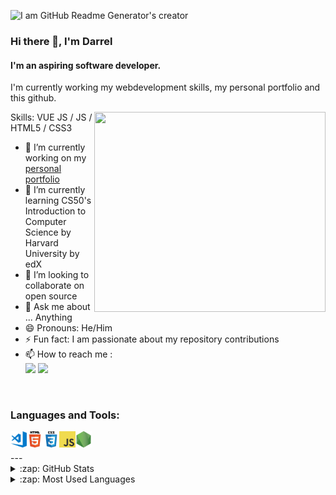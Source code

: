 ![I am GitHub Readme Generator's creator](https://pbs.twimg.com/profile_banners/1698096276/1620509782/1500x500)

### Hi there 👋, I'm Darrel
#### I'm an aspiring software developer.

I'm currently working my webdevelopment skills, my personal portfolio and this github.

<img align="right" width="370" height="320" src="https://i.pinimg.com/originals/47/f0/34/47f0342cec72b800463bf003eac1257e.gif">

Skills: VUE JS / JS / HTML5 / CSS3

- 🔭  I’m currently working on my [personal portfolio](https://dtoledo.netlify.app/)
- 🌱  I’m currently learning CS50's Introduction to Computer Science by Harvard University by edX
- 👯  I’m looking to collaborate on open source
- 💬  Ask me about ... Anything
- 😄  Pronouns: He/Him
- ⚡   Fun fact: I am passionate about my repository contributions
- 📫  How to reach me :
<br />[<img src="https://img.shields.io/badge/LinkedIn-0077B5?style=for-the-badge&logo=linkedin&logoColor=white" />](https://www.linkedin.com/in/darreltoledo/) [<img src="https://img.shields.io/badge/Twitter-1DA1F2?style=for-the-badge&logo=twitter&logoColor=white" />](https://twitter.com/cadetCoder)

<br />

### Languages and Tools:

<img align="left" alt="Visual Studio Code" width="26px" src="https://raw.githubusercontent.com/github/explore/80688e429a7d4ef2fca1e82350fe8e3517d3494d/topics/visual-studio-code/visual-studio-code.png" />
<img align="left" alt="HTML5" width="26px" src="https://raw.githubusercontent.com/github/explore/80688e429a7d4ef2fca1e82350fe8e3517d3494d/topics/html/html.png" />
<img align="left" alt="CSS3" width="26px" src="https://raw.githubusercontent.com/github/explore/80688e429a7d4ef2fca1e82350fe8e3517d3494d/topics/css/css.png" />
<img align="left" alt="JavaScript" width="26px" src="https://raw.githubusercontent.com/github/explore/80688e429a7d4ef2fca1e82350fe8e3517d3494d/topics/javascript/javascript.png" />
<img align="left" alt="Node.js" width="26px" src="https://raw.githubusercontent.com/github/explore/80688e429a7d4ef2fca1e82350fe8e3517d3494d/topics/nodejs/nodejs.png" />

<br />
<br />
---

<details>
  <summary>:zap: GitHub Stats</summary>

  <img align="left" alt="Darrel's GitHub Stats" src="https://github-readme-stats.vercel.app/api?username=cadetcoder&show_icons=true&hide_border=true" />

</details>

<details>
  <summary>:zap: Most Used Languages</summary>

<img align="left" alt="Darrel's GitHub Top Languages" src="https://github-readme-stats.vercel.app/api/top-langs/?username=cadetcoder" />

</details>

